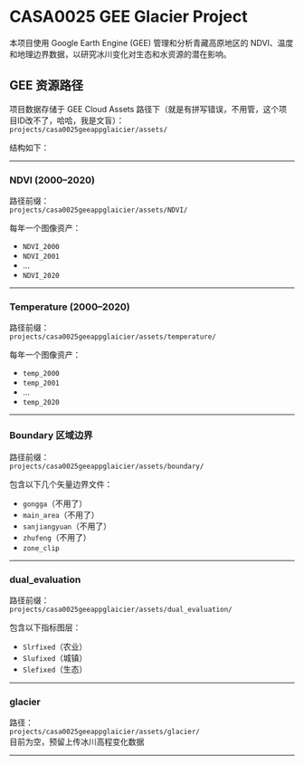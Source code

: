 # CASA0025 GEE Glacier Project

本项目使用 Google Earth Engine (GEE) 管理和分析青藏高原地区的 NDVI、温度和地理边界数据，以研究冰川变化对生态和水资源的潜在影响。

## GEE 资源路径

项目数据存储于 GEE Cloud Assets 路径下（就是有拼写错误，不用管，这个项目ID改不了，哈哈，我是文盲）：  
`projects/casa0025geeappglaicier/assets/`

结构如下：

---

### NDVI (2000–2020)

路径前缀：  
`projects/casa0025geeappglaicier/assets/NDVI/`

每年一个图像资产：
- `NDVI_2000`
- `NDVI_2001`
- ...
- `NDVI_2020`

---

### Temperature (2000–2020)

路径前缀：  
`projects/casa0025geeappglaicier/assets/temperature/`

每年一个图像资产：
- `temp_2000`
- `temp_2001`
- ...
- `temp_2020`

---

### Boundary 区域边界

路径前缀：  
`projects/casa0025geeappglaicier/assets/boundary/`

包含以下几个矢量边界文件：
- `gongga`（不用了）
- `main_area`（不用了）
- `sanjiangyuan`（不用了）
- `zhufeng`（不用了）
- `zone_clip`

---

### dual_evaluation

路径前缀：  
`projects/casa0025geeappglaicier/assets/dual_evaluation/`

包含以下指标图层：
- `Slrfixed`（农业）
- `Slufixed`（城镇）
- `Slefixed`（生态）

---

### glacier

路径：  
`projects/casa0025geeappglaicier/assets/glacier/`  
目前为空，预留上传冰川高程变化数据

---

